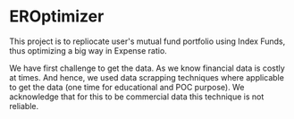 # EROptimizer
This project is to repliocate user's mutual fund portfolio using Index Funds, thus optimizing a big way in Expense ratio. 

We have first challenge to get the data. As we know financial data is costly at times. And hence, we used data scrapping techniques where applicable to get the data (one time for educational and POC purpose). We acknowledge that for this to be commercial data this technique is not reliable. 

